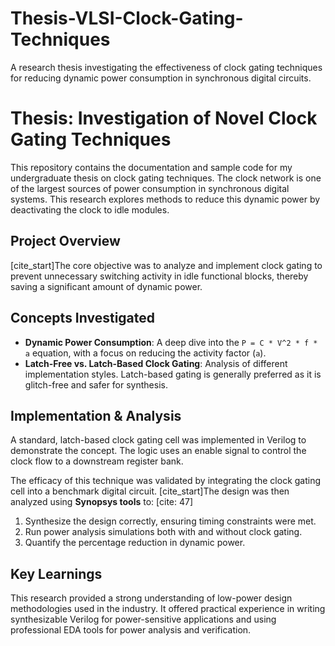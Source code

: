# Thesis-VLSI-Clock-Gating-Techniques
A research thesis investigating the effectiveness of clock gating techniques for reducing dynamic power consumption in synchronous digital circuits.
# Thesis: Investigation of Novel Clock Gating Techniques

This repository contains the documentation and sample code for my undergraduate thesis on clock gating techniques. The clock network is one of the largest sources of power consumption in synchronous digital systems. This research explores methods to reduce this dynamic power by deactivating the clock to idle modules.

## Project Overview
[cite_start]The core objective was to analyze and implement clock gating to prevent unnecessary switching activity in idle functional blocks, thereby saving a significant amount of dynamic power. 

## Concepts Investigated
- **Dynamic Power Consumption**: A deep dive into the `P = C * V^2 * f * a` equation, with a focus on reducing the activity factor (`a`).
- **Latch-Free vs. Latch-Based Clock Gating**: Analysis of different implementation styles. Latch-based gating is generally preferred as it is glitch-free and safer for synthesis.

## Implementation & Analysis
A standard, latch-based clock gating cell was implemented in Verilog to demonstrate the concept. The logic uses an enable signal to control the clock flow to a downstream register bank.

The efficacy of this technique was validated by integrating the clock gating cell into a benchmark digital circuit. [cite_start]The design was then analyzed using **Synopsys tools** to: [cite: 47]
1.  Synthesize the design correctly, ensuring timing constraints were met.
2.  Run power analysis simulations both with and without clock gating.
3.  Quantify the percentage reduction in dynamic power.

## Key Learnings
This research provided a strong understanding of low-power design methodologies used in the industry. It offered practical experience in writing synthesizable Verilog for power-sensitive applications and using professional EDA tools for power analysis and verification.
